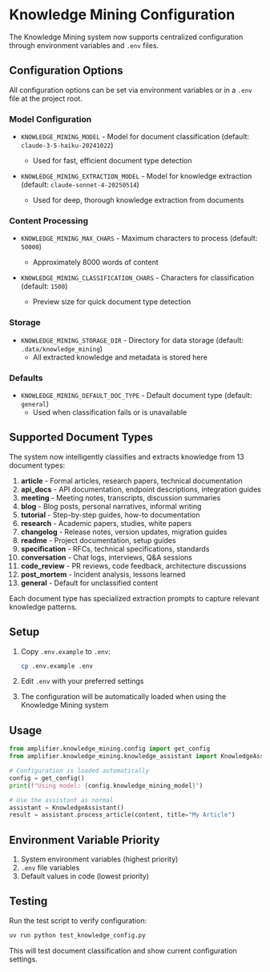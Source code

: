 # Knowledge Mining Configuration

The Knowledge Mining system now supports centralized configuration through environment variables and `.env` files.

## Configuration Options

All configuration options can be set via environment variables or in a `.env` file at the project root.

### Model Configuration

- `KNOWLEDGE_MINING_MODEL` - Model for document classification (default: `claude-3-5-haiku-20241022`)

  - Used for fast, efficient document type detection

- `KNOWLEDGE_MINING_EXTRACTION_MODEL` - Model for knowledge extraction (default: `claude-sonnet-4-20250514`)
  - Used for deep, thorough knowledge extraction from documents

### Content Processing

- `KNOWLEDGE_MINING_MAX_CHARS` - Maximum characters to process (default: `50000`)

  - Approximately 8000 words of content

- `KNOWLEDGE_MINING_CLASSIFICATION_CHARS` - Characters for classification (default: `1500`)
  - Preview size for quick document type detection

### Storage

- `KNOWLEDGE_MINING_STORAGE_DIR` - Directory for data storage (default: `.data/knowledge_mining`)
  - All extracted knowledge and metadata is stored here

### Defaults

- `KNOWLEDGE_MINING_DEFAULT_DOC_TYPE` - Default document type (default: `general`)
  - Used when classification fails or is unavailable

## Supported Document Types

The system now intelligently classifies and extracts knowledge from 13 document types:

1. **article** - Formal articles, research papers, technical documentation
2. **api_docs** - API documentation, endpoint descriptions, integration guides
3. **meeting** - Meeting notes, transcripts, discussion summaries
4. **blog** - Blog posts, personal narratives, informal writing
5. **tutorial** - Step-by-step guides, how-to documentation
6. **research** - Academic papers, studies, white papers
7. **changelog** - Release notes, version updates, migration guides
8. **readme** - Project documentation, setup guides
9. **specification** - RFCs, technical specifications, standards
10. **conversation** - Chat logs, interviews, Q&A sessions
11. **code_review** - PR reviews, code feedback, architecture discussions
12. **post_mortem** - Incident analysis, lessons learned
13. **general** - Default for unclassified content

Each document type has specialized extraction prompts to capture relevant knowledge patterns.

## Setup

1. Copy `.env.example` to `.env`:

   ```bash
   cp .env.example .env
   ```

2. Edit `.env` with your preferred settings

3. The configuration will be automatically loaded when using the Knowledge Mining system

## Usage

```python
from amplifier.knowledge_mining.config import get_config
from amplifier.knowledge_mining.knowledge_assistant import KnowledgeAssistant

# Configuration is loaded automatically
config = get_config()
print(f"Using model: {config.knowledge_mining_model}")

# Use the assistant as normal
assistant = KnowledgeAssistant()
result = assistant.process_article(content, title="My Article")
```

## Environment Variable Priority

1. System environment variables (highest priority)
2. `.env` file variables
3. Default values in code (lowest priority)

## Testing

Run the test script to verify configuration:

```bash
uv run python test_knowledge_config.py
```

This will test document classification and show current configuration settings.

